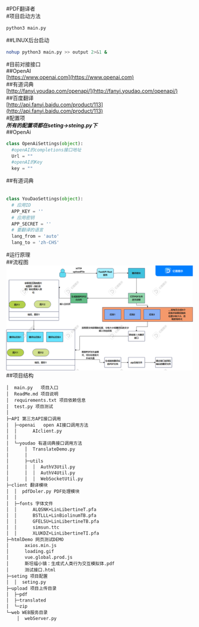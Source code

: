 #PDF翻译者  
#项目启动方法

```bash
python3 main.py
```
##LINUX后台启动  
```bash
nohup python3 main.py >> output 2>&1 &
```
#目前对接接口  
##OpenAI  
[https://www.openai.com](https://www.openai.com)  
##有道词典  
[http://fanyi.youdao.com/openapi/](http://fanyi.youdao.com/openapi/)  
##百度翻译  
[http://api.fanyi.baidu.com/product/113](http://api.fanyi.baidu.com/product/113)  
#配置项  
___所有的配置项都在seting→steing.py下___  
##OpenAi  
  ```python
class OpenAiSettings(object):    
    #openAI的completions接口地址
    Url = ""
    #openAI的Key   
    key = "" 
```
##有道词典  
  ```python

class YouDaoSettings(object):
    # 应用ID
    APP_KEY = ''
    # 应用密钥
    APP_SECRET = ''
    # 要翻译的语言
    lang_from = 'auto'
    lang_to = 'zh-CHS'
```
#运行原理  
##流程图  
![流程图](./PDF翻译接口流程图.png)
##项目结构
```
│  main.py   项目入口
│  ReadMe.md 项目说明
│  requirements.txt 项目依赖信息
│  test.py 项目测试
│  
├─API 第三方API接口调用
│  ├─openai   open AI接口调用方法
│  │      AIclient.py 
│  │      
│  └─youdao 有道词典接口调用方法
│      │  TranslateDemo.py
│      │  
│      ├─utils
│      │  │  AuthV3Util.py
│      │  │  AuthV4Util.py
│      │  │  WebSocketUtil.py
├─client 翻译模块
│  │  pdfDoler.py PDF处理模块
│  │  
│  ├─fonts 字体文件
│  │      ALQSNK+LinLibertineT.pfa
│  │      BSTLLL+LinBiolinumTB.pfa
│  │      GFELSU+LinLibertineTB.pfa
│  │      simsun.ttc
│  │      XLUKDZ+LinLibertineTI.pfa
├─htmlDemo 网页测试DEMO
│      axios.min.js
│      loading.gif
│      vue.global.prod.js
│      斯坦福小镇：生成式人类行为交互模拟体.pdf
│      测试接口.html
├─seting 项目配置
│  │  seting.py
├─upload 项目上传目录
│  ├─pdf
│  ├─translated
│  └─zip
└─web WEB服务目录
    │  webServer.py
```
